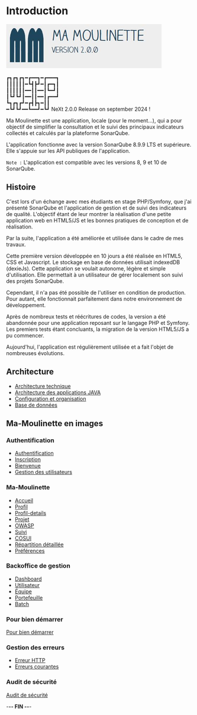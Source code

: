 # Introduction

![Ma-Moulinette](/documentation/ressources/home-000.jpg)

┏┓┏┓┏┓━┏━━┓━┏━━━┓\
┃┃┃┃┃┃━┗┫┣┛━┃┏━┓┃\
┃┃┃┃┃┃━━┃┃━━┃┗━┛┃\
┃┗┛┗┛┃━━┃┃━━┃┏━━┛\
┗┓┏┓┏┛━┏┫┣┓━┃┃\
━┗┛┗┛━━┗━━┛━┗┛  NeXt 2.0.0 Release on september 2024 !

Ma Moulinette est une application, locale (pour le moment...), qui a pour objectif de simplifier la consultation et le suivi des principaux indicateurs collectés et calculés par la plateforme SonarQube.

L'application fonctionne avec la version SonarQube 8.9.9 LTS et supérieure. Elle s'appuie sur les API publiques de l'application.

`Note :` L'application est compatible avec les versions 8, 9 et 10 de SonarQube.

## Histoire

C'est lors d'un échange avec mes étudiants en stage PHP/Symfony, que j'ai présenté SonarQube et l'application de gestion et de suivi des indicateurs de qualité. L'objectif étant de leur montrer la réalisation d'une petite application web en HTML5/JS et les bonnes pratiques de conception et de réalisation.

Par la suite, l'application a été améliorée et utilisée dans le cadre de mes travaux.

Cette première version développée en 10 jours a été réalisée en HTML5, CSS et Javascript. Le stockage en base de données utilisait indexedDB (dexieJs). Cette application se voulait autonome, légère et simple d'utilisation. Elle permettait à un utilisateur de gérer localement son suivi des projets SonarQube.

Cependant, il n'a pas été possible de l'utiliser en condition de production. Pour autant, elle fonctionnait parfaitement dans notre environnement de développement.

Après de nombreux tests et réécritures de codes, la version a été abandonnée pour une application reposant sur le langage PHP et Symfony. Les premiers tests étant concluants, la migration de la version HTML5/JS a pu commencer.

Aujourd'hui, l'application est régulièrement utilisée et a fait l'objet de nombreuses évolutions.

## Architecture

* [Architecture technique](/documentation/architecture-technique.md)
* [Architecture des applications JAVA](/documentation/architecture-java.md)
* [Configuration et organisation](/documentation/architecture-organisation.md)
* [Base de données](/documentation/architecture-base-de-donnees.md)

## Ma-Moulinette en images

### Authentification

* [Authentification](/documentation/authentification.md)
* [Inscription](/documentation/inscription.md)
* [Bienvenue](/documentation/bienvenue.md)
* [Gestion des utilisateurs](/documentation/utilisateur.md)

### Ma-Moulinette

* [Accueil](/documentation/accueil.md)
* [Profil](/documentation/profil.md)
* [Profil-details](/documentation/profil-details.md)
* [Projet](/documentation/projet.md)
* [OWASP](/documentation/owasp.md)
* [Suivi](/documentation/suivi.md)
* [COSUI](/documentation/cosui.md)
* [Répartition détaillée](/documentation/repartition_details.md)
* [Préférences](/documentation/preferences.md)

### Backoffice de gestion

* [Dashboard](/documentation/dashboard.md)
* [Utilisateur](/documentation/utilisateur.md)
* [Équipe](/documentation/equipe.md)
* [Portefeuille](/documentation/portefeuille.md)
* [Batch](/documentation/batch.md)

### Pour bien démarrer

[Pour bien démarrer](/documentation/pour_bien_demarrer.md)

### Gestion des erreurs

* [Erreur HTTP](/documentation/http-erreur.md)
* [Erreurs courantes](/documentation/erreur.md)

### Audit de sécurité

[Audit de sécurité](/documentation/audit.md)

-**-- FIN --**-
